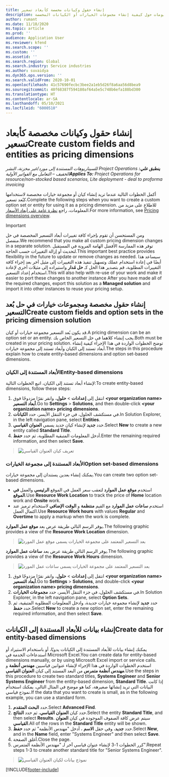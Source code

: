 ```yaml
---
title: إنشاء حقول وكيانات مخصصة كأبعاد تسعير
description: يوفر هذا الموضوع معلومات حول كيفية إنشاء مجموعات الخيارات أو الكيانات المخصصة.
author: rumant
ms.date: 11/18/2020
ms.topic: article
ms.prod: ''
audience: Application User
ms.reviewer: kfend
ms.search.scope: ''
ms.custom: ''
ms.assetid: ''
ms.search.region: Global
ms.search.industry: Service industries
ms.author: suvaidya
ms.dyn365.ops.version: ''
ms.search.validFrom: 2020-10-01
ms.openlocfilehash: 41c57690fecbc3bee2a1eb5d26f8a6aa56d8bea9
ms.sourcegitcommit: 40f68387f594180af64a5e5c748b6efa188bd300
ms.translationtype: HT
ms.contentlocale: ar-SA
ms.lasthandoff: 05/10/2021
ms.locfileid: "6000510"
---
```

# <a name="create-custom-fields-and-entities-as-pricing-dimensions"></a><span data-ttu-id="a2657-103">إنشاء حقول وكيانات مخصصة كأبعاد تسعير</span><span class="sxs-lookup"><span data-stu-id="a2657-103">Create custom fields and entities as pricing dimensions</span></span>

<span data-ttu-id="a2657-104">_**ينطبق علي:** ‏‫Project Operations للسيناريوهات المستندة إلى مورد/غير مخزنة‬، ‏‫النشر الخفيف – التعامل مع الفواتير الأولية‬_</span><span class="sxs-lookup"><span data-stu-id="a2657-104">_**Applies To:** Project Operations for resource/non-stocked based scenarios, Lite deployment - deal to proforma invoicing_</span></span>

<span data-ttu-id="a2657-105">أكمل الخطوات التالية عندما تريد إنشاء كيان أو مجموعة خيارات مخصصة لاستخدامها كبُعد تسعير.</span><span class="sxs-lookup"><span data-stu-id="a2657-105">Complete the following steps when you want to create a custom option set or entity for using it as a pricing dimension.</span></span> <span data-ttu-id="a2657-106">للاطلاع على مزيد من المعلومات، راجع [نظرة عامة على أبعاد الأسعار](pricing-dimensions-overview.md).</span><span class="sxs-lookup"><span data-stu-id="a2657-106">For more information, see [Pricing dimensions overview](pricing-dimensions-overview.md).</span></span>  

> [!IMPORTANT]
> <span data-ttu-id="a2657-107">ومن المستحسن أن تقوم بإجراء كافة تغييرات أبعاد التسعير المخصصة في حل منفصل.</span><span class="sxs-lookup"><span data-stu-id="a2657-107">We recommend that you make all custom pricing dimension changes in a separate solution.</span></span> <span data-ttu-id="a2657-108">توفر هذه الممارسة الأفضل الهامة المرونة في المستقبل لتحديث أو إزالة التغييرات حسب الحاجة.</span><span class="sxs-lookup"><span data-stu-id="a2657-108">This important best practice provides flexibility in the future to update or remove changes as needed.</span></span> <span data-ttu-id="a2657-109">سيساعد هذا أيضًا في إعادة استخدام عملك وتسهيل تنفيذ هذه التغييرات إلى مثيل آخر بعد إجراء كافة التغييرات المطلوبة، قم بتصدير هذا الحل كـ **حل مُدار** واستيراده إلى مثيلات أخرى لإعادة استخدام إعداد التسعير.</span><span class="sxs-lookup"><span data-stu-id="a2657-109">This will also help with re-use of your work and make it easier to port these changes to another instance After you have made all of the required changes, export this solution as a **Managed solution** and import it into other instances to reuse your pricing setup.</span></span>

  
## <a name="create-custom-fields-and-option-sets-in-the-pricing-dimension-solution"></a><span data-ttu-id="a2657-110">إنشاء حقول مخصصة ومجموعات خيارات في حل بُعد التسعير</span><span class="sxs-lookup"><span data-stu-id="a2657-110">Create custom fields and option sets in the pricing dimension solution</span></span>

<span data-ttu-id="a2657-111">قد يكون بُعد التسعير مجموعة خيارات أو كيان.</span><span class="sxs-lookup"><span data-stu-id="a2657-111">A pricing dimension can be an option set or an entity.</span></span> <span data-ttu-id="a2657-112">يجب إنشاء كلاهما في حل التسعير الخاص بك.</span><span class="sxs-lookup"><span data-stu-id="a2657-112">Both must be created in your pricing solution.</span></span> <span data-ttu-id="a2657-113">توضح الخطوات الواردة في هذا الإجراء كيفية إنشاء أبعاد تستند إلى الكيان وأبعاد تستند إلى مجموعة خيارات.</span><span class="sxs-lookup"><span data-stu-id="a2657-113">The steps in this procedure explain how to create entity-based dimensions and option set-based dimensions.</span></span>

### <a name="entity-based-dimensions"></a><span data-ttu-id="a2657-114">الأبعاد المستندة إلى الكيان</span><span class="sxs-lookup"><span data-stu-id="a2657-114">Entity-based dimensions</span></span>
<span data-ttu-id="a2657-115">لإنشاء أبعاد تستند إلى الكيان، اتبع الخطوات التالية:</span><span class="sxs-lookup"><span data-stu-id="a2657-115">To create entity-based dimensions, follow these steps:</span></span>

1. <span data-ttu-id="a2657-116">انتقل إلى **إعدادات** > **حلول**، وانقر نقرًا مزدوجًا فوق **\<your organization name> أبعاد التسعير**.</span><span class="sxs-lookup"><span data-stu-id="a2657-116">Go to **Settings** > **Solutions**, and then double-click **\<your organization name> pricing dimensions**.</span></span>
2. <span data-ttu-id="a2657-117">في مستكشف الحلول، في جزء التنقل الأيسر، حدد **الكيانات**.</span><span class="sxs-lookup"><span data-stu-id="a2657-117">In Solution Explorer, in the left navigation pane, select **Entities**.</span></span>
3. <span data-ttu-id="a2657-118">حدد **جديد** لإنشاء كيان جديد يسمي **العنوان القياسي**.</span><span class="sxs-lookup"><span data-stu-id="a2657-118">Select **New** to create a new entity called **Standard Title**.</span></span> 
4. <span data-ttu-id="a2657-119">أدخل المعلومات المتبقية المطلوبة، ثم حدد **حفظ**.</span><span class="sxs-lookup"><span data-stu-id="a2657-119">Enter the remaining required information, and then select **Save**.</span></span>

> ![تعريف كيان العنوان القياسي](media/Standard-Title-entity-definition.png)

### <a name="option-set-based-dimensions"></a><span data-ttu-id="a2657-121">الأبعاد المستندة إلى مجموعة الخيارات</span><span class="sxs-lookup"><span data-stu-id="a2657-121">Option set-based dimensions</span></span> 
<span data-ttu-id="a2657-122">يمكنك إنشاء بعدين يستندان إلى مجموعة خيارات.</span><span class="sxs-lookup"><span data-stu-id="a2657-122">You can create two option set-based dimensions.</span></span> 

- <span data-ttu-id="a2657-123">استخدم **موقع عمل الموارد** لتعقب سعر العمل في الموقع **الرئيسي** والعمل **في الموقع**.</span><span class="sxs-lookup"><span data-stu-id="a2657-123">Use **Resource Work Location** to track the price of **Home** location work and **Onsite** work.</span></span> 
- <span data-ttu-id="a2657-124">استخدم **ساعات عمل الموارد** مع القيم **منتظمة** و **الوقت الإضافي** لاستخدام ترميز عند اكتمال العمل.</span><span class="sxs-lookup"><span data-stu-id="a2657-124">Use **Resource Work hours** with values **Regular** and **Overtime** to apply a markup when the work is complete.</span></span>

<span data-ttu-id="a2657-125">يوفر الرسم التالي طريقة عرض بعد **موقع عمل الموارد**.</span><span class="sxs-lookup"><span data-stu-id="a2657-125">The following graphic provides a view of the **Resource Work Location** dimension.</span></span> 

> ![بعد التسعير المعتمد على مجموعة الخيارات يسمى موقع عمل المورد](media/Option-set-PD-called-Resource-Work-Location.png)

<span data-ttu-id="a2657-127">يوفر الرسم التالي طريقة عرض بعد **ساعات عمل الموارد**.</span><span class="sxs-lookup"><span data-stu-id="a2657-127">The following graphic provides a view of the **Resource Work Hours** dimension.</span></span> 

> ![بعد التسعير المعتمد على مجموعة الخيارات يسمى ساعات عمل المورد](media/Option-set-PD-called-Resource-Work-Hours.png)

1. <span data-ttu-id="a2657-129">انتقل إلى **إعدادات** > **حلول**، وانقر نقرًا مزدوجًا فوق  **\<your organization name> أبعاد التسعير**.</span><span class="sxs-lookup"><span data-stu-id="a2657-129">Go to **Settings** > **Solutions**, and double-click  **\<your organization name> pricing dimensions**.</span></span> 
2. <span data-ttu-id="a2657-130">في مستكشف الحلول، في جزء التنقل الأيسر، حدد **مجموعات الخيارات**.</span><span class="sxs-lookup"><span data-stu-id="a2657-130">In Solution Explorer, in the left navigation pane, select  **Option Sets**.</span></span> 
3. <span data-ttu-id="a2657-131">حدد **جديد** لإنشاء مجموعة خيارات جديدة، وادخل المعلومات المطلوبة المتبقية، ثم حدد **حفظ**.</span><span class="sxs-lookup"><span data-stu-id="a2657-131">Select **New** to create a new option set, enter the remaining required information, and then select **Save**.</span></span>

## <a name="create-data-for-entity-based-dimensions"></a><span data-ttu-id="a2657-132">إنشاء بيانات للأبعاد المستندة إلى الكيانات</span><span class="sxs-lookup"><span data-stu-id="a2657-132">Create data for entity-based dimensions</span></span>

<span data-ttu-id="a2657-133">يمكنك إنشاء بيانات للأبعاد المستندة إلى الكيانات يدويًا، أو باستخدام الاستيراد أو استدعاءات الخدمة في Microsoft Excel.</span><span class="sxs-lookup"><span data-stu-id="a2657-133">You can create data for entity-based dimensions manually, or by using Microsoft Excel import or service calls.</span></span> <span data-ttu-id="a2657-134">استخدم الخطوات الواردة في هذا الإجراء لإنشاء عنوانين قياسيين **مهندس أنظمة** و **مهندس أنظمة متمرس** من البعد المستند إلى كيان **العنوان القياسي**.</span><span class="sxs-lookup"><span data-stu-id="a2657-134">Use the steps in this procedure to create two standard titles, **Systems Engineer** and **Senior Systems Engineer** from the entity-based dimension, **Standard Title**.</span></span> <span data-ttu-id="a2657-135">إذا كانت البيانات التي تريد إنشائها صغيرهة، كما هو موضح في المثال التالي، يمكنك استخدام نموذج قياسي.</span><span class="sxs-lookup"><span data-stu-id="a2657-135">If the data that you want to create is small, as in the following example, you can use a standard form.</span></span>

1. <span data-ttu-id="a2657-136">حدد **البحث المتقدم**.</span><span class="sxs-lookup"><span data-stu-id="a2657-136">Select **Advanced Find**.</span></span>
2. <span data-ttu-id="a2657-137">حدد كيان **العنوان القياسي**، ثم حدد **النتائج**.</span><span class="sxs-lookup"><span data-stu-id="a2657-137">Select the entity **Standard Title**, and then select **Results**.</span></span> <span data-ttu-id="a2657-138">سيتم عرض كافة الصفوف الموجودة في كيان **العنوان القياسي**.</span><span class="sxs-lookup"><span data-stu-id="a2657-138">All of the rows in the **Standard Title** entity will be shown.</span></span>
3. <span data-ttu-id="a2657-139">حدد **جديد**، وفي حقل **الاسم** ، أدخل "مهندس الأنظمة" ثم حدد **حفظ**.</span><span class="sxs-lookup"><span data-stu-id="a2657-139">Select **New**, and in the **Name** field, enter "Systems Engineer" and then select **Save**.</span></span>
4. <span data-ttu-id="a2657-140">أغلق الصفحة.</span><span class="sxs-lookup"><span data-stu-id="a2657-140">Close the page.</span></span> 
5. <span data-ttu-id="a2657-141">كرر الخطوات 1-3 لإنشاء عنوان قياسي آخر لـ "مهندس الأنظمة المتمرس".</span><span class="sxs-lookup"><span data-stu-id="a2657-141">Repeat steps 1-3 to create another standard title for "Senior Systems Engineer".</span></span>

> ![نموذج بيانات لكيان العنوان القياسي](media/ST-data.png)


[!INCLUDE[footer-include](../includes/footer-banner.md)]